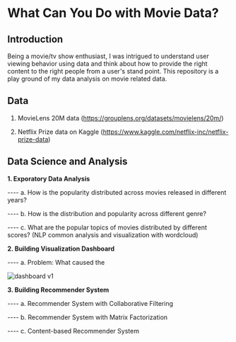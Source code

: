 # What Can You Do with Movie Data?

## Introduction

Being a movie/tv show enthusiast, I was intrigued to understand user viewing behavior using data and think about how to provide the right content to the right people from a user's stand point. This repository is a play ground of my data analysis on movie related data. 

## Data
1. MovieLens 20M data (https://grouplens.org/datasets/movielens/20m/)

2. Netflix Prize data on Kaggle (https://www.kaggle.com/netflix-inc/netflix-prize-data)


## Data Science and Analysis

**1. Exporatory Data Analysis**

---- a. How is the popularity distributed across movies released in different years?

---- b. How is the distribution and popularity across different genre?

---- c. What are the popular topics of movies distributed by different scores? (NLP common analysis and visualization with wordcloud)


**2. Building Visualization Dashboard**

---- a. Problem: What caused the 

![dashboard v1](https://github.com/Olliang/All-About-Movie-Data/blob/master/images/MovieLens_Dashboard%20v1.PNG)



**3. Building Recommender System**

---- a. Recommender System with Collaborative Filtering 

---- b. Recommender System with Matrix Factorization

---- c. Content-based Recommender System 



